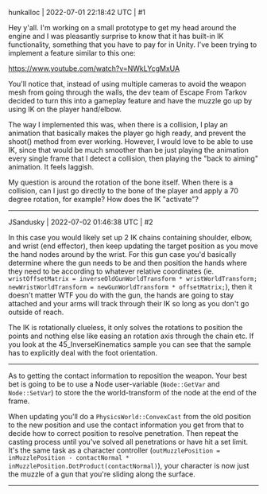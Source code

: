 hunkalloc | 2022-07-01 22:18:42 UTC | #1

Hey y'all. I'm working on a small prototype to get my head around the engine and I was pleasantly surprise to know that it has built-in IK functionality, something that you have to pay for in Unity. I've been trying to implement a feature similar to this one:

https://www.youtube.com/watch?v=NWkLYcgMxUA

You'll notice that, instead of using multiple cameras to avoid the weapon mesh from going through the walls, the dev team of Escape From Tarkov decided to turn this into a gameplay feature and have the muzzle go up by using IK on the player hand/elbow. 

The way I implemented this was, when there is a collision, I play an animation that basically makes the player go high ready, and prevent the shoot() method from ever working. However, I would love to be able to use IK, since that would be much smoother than be just playing the animation every single frame that I detect a collision, then playing the "back to aiming" animation. It feels laggish.

My question is around the rotation of the bone itself. When there is a collision, can I just go directly to the bone of the player and apply a 70 degree rotation, for example? How does the IK "activate"?

-------------------------

JSandusky | 2022-07-02 01:46:38 UTC | #2

In this case you would likely set up 2 IK chains containing shoulder, elbow, and wrist (end effector), then keep updating the target position as you move the hand nodes around by the wrist. For this gun case you'd basically determine where the gun needs to be and then position the hands where they need to be according to whatever relative coordinates (ie. `wristOffsetMatrix = inverseOldGunWorldTransform * wristWorldTransform; newWristWorldTransform = newGunWorldTransform * offsetMatrix;`), then it doesn't matter WTF you do with the gun, the hands are going to stay attached and your arms will track through their IK so long as you don't go outside of reach.

The IK is rotationally clueless, it only solves the rotations to position the points and nothing else like easing an rotation axis through the chain etc. If you look at the 45_InverseKinematics sample you can see that the sample has to explicitly deal with the foot orientation.

---

As to getting the contact information to reposition the weapon. Your best bet is going to be to use a Node user-variable (`Node::GetVar` and `Node::SetVar`) to store the the world-transform of the node at the end of the frame.

When updating you'll do a `PhysicsWorld::ConvexCast` from the old position to the new position and use the contact information you get from that to decide how to correct position to resolve penetration. Then repeat the casting process until you've solved all penetrations or have hit a set limit. It's the same task as a character controller (`outMuzzlePosition = inMuzzlePosition - contactNormal * inMuzzlePosition.DotProduct(contactNormal)`), your character is now just the muzzle of a gun that you're sliding along the surface.

-------------------------


